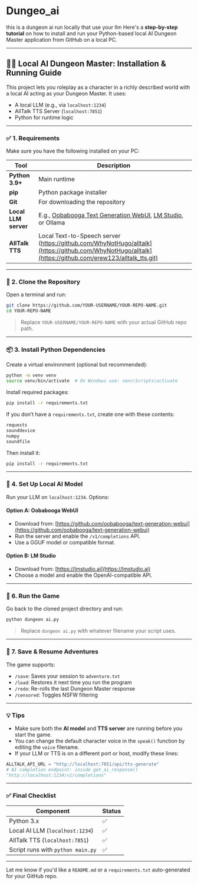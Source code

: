 # Dungeo_ai
this is a dungeon ai run locally that use your llm 
Here's a **step-by-step tutorial** on how to install and run your Python-based local AI Dungeon Master application from GitHub on a local PC.

---

## 🧙‍♂️ Local AI Dungeon Master: Installation & Running Guide

This project lets you roleplay as a character in a richly described world with a local AI acting as your Dungeon Master. It uses:

* A local LLM (e.g., via `localhost:1234`)
* AllTalk TTS Server (`localhost:7851`)
* Python for runtime logic

---

### ✅ 1. Requirements

Make sure you have the following installed on your PC:

| Tool                 | Description                                                                                                                               |
| -------------------- | ----------------------------------------------------------------------------------------------------------------------------------------- |
| **Python 3.9+**      | Main runtime                                                                                                                              |
| **pip**              | Python package installer                                                                                                                  |
| **Git**              | For downloading the repository                                                                                                            |
| **Local LLM server** | E.g., [Oobabooga Text Generation WebUI](https://github.com/oobabooga/text-generation-webui), [LM Studio](https://lmstudio.ai/), or Ollama |
| **AllTalk TTS**      | Local Text-to-Speech server (https://github.com/WhyNotHugo/alltalk](https://github.com/WhyNotHugo/alltalk](https://github.com/erew123/alltalk_tts.git)                              |

---

### 📁 2. Clone the Repository

Open a terminal and run:

```bash
git clone https://github.com/YOUR-USERNAME/YOUR-REPO-NAME.git
cd YOUR-REPO-NAME
```

> Replace `YOUR-USERNAME/YOUR-REPO-NAME` with your actual GitHub repo path.

---

### 📦 3. Install Python Dependencies

Create a virtual environment (optional but recommended):

```bash
python -m venv venv
source venv/bin/activate  # On Windows use: venv\Scripts\activate
```

Install required packages:

```bash
pip install -r requirements.txt
```

If you don’t have a `requirements.txt`, create one with these contents:

```txt
requests
sounddevice
numpy
soundfile
```

Then install it:

```bash
pip install -r requirements.txt
```

---

### 🤖 4. Set Up Local AI Model

Run your LLM on `localhost:1234`. Options:

#### Option A: **Oobabooga WebUI**

* Download from: [https://github.com/oobabooga/text-generation-webui](https://github.com/oobabooga/text-generation-webui)
* Run the server and enable the `/v1/completions` API.
* Use a GGUF model or compatible format.

#### Option B: **LM Studio**

* Download from: [https://lmstudio.ai](https://lmstudio.ai)
* Choose a model and enable the OpenAI-compatible API.

---



### 🚀 6. Run the Game

Go back to the cloned project directory and run:

```bash
python dungeon ai.py
```

> Replace `dungeon ai.py` with whatever filename your script uses.

---

### 🔄 7. Save & Resume Adventures

The game supports:

* `/save`: Saves your session to `adventure.txt`
* `/load`: Restores it next time you run the program
* `/redo`: Re-rolls the last Dungeon Master response
* `/censored`: Toggles NSFW filtering

---

### 💡 Tips

* Make sure both the **AI model** and **TTS server** are running before you start the game.
* You can change the default character voice in the `speak()` function by editing the `voice` filename.
* If your LLM or TTS is on a different port or host, modify these lines:

```python
ALLTALK_API_URL = "http://localhost:7851/api/tts-generate"
# AI completion endpoint: inside get_ai_response()
"http://localhost:1234/v1/completions"
```

---

### ✅ Final Checklist

| Component                         | Status |
| --------------------------------- | ------ |
| Python 3.x                        | ✅      |
| Local AI LLM (`localhost:1234`)   | ✅      |
| AllTalk TTS (`localhost:7851`)    | ✅      |
| Script runs with `python main.py` | ✅      |

---

Let me know if you'd like a `README.md` or a `requirements.txt` auto-generated for your GitHub repo.
